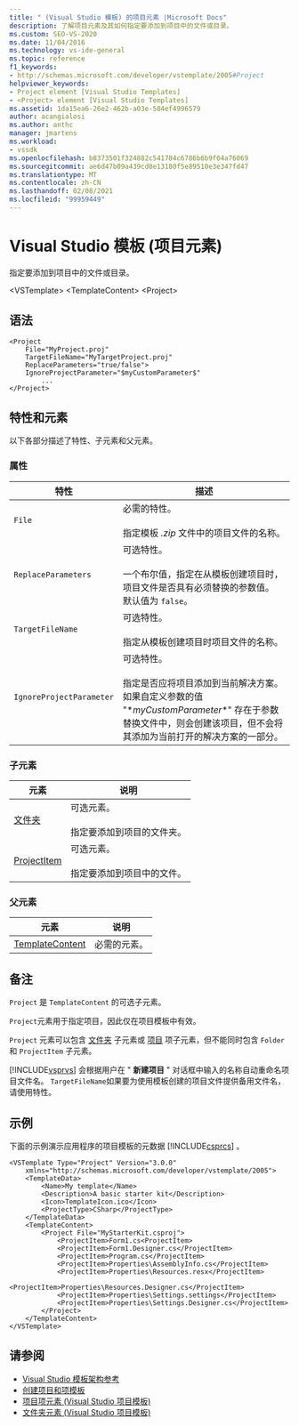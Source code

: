 ```yaml
---
title: " (Visual Studio 模板) 的项目元素 |Microsoft Docs"
description: 了解项目元素及其如何指定要添加到项目中的文件或目录。
ms.custom: SEO-VS-2020
ms.date: 11/04/2016
ms.technology: vs-ide-general
ms.topic: reference
f1_keywords:
- http://schemas.microsoft.com/developer/vstemplate/2005#Project
helpviewer_keywords:
- Project element [Visual Studio Templates]
- <Project> element [Visual Studio Templates]
ms.assetid: 1da15ea6-26e2-462b-a03e-584ef4996579
author: acangialosi
ms.author: anthc
manager: jmartens
ms.workload:
- vssdk
ms.openlocfilehash: b8373501f324882c541784c6786b6b9f04a76069
ms.sourcegitcommit: ae6d47b09a439cd0e13180f5e89510e3e347fd47
ms.translationtype: MT
ms.contentlocale: zh-CN
ms.lasthandoff: 02/08/2021
ms.locfileid: "99959449"
---
```

# <a name="project-element-visual-studio-templates"></a>Visual Studio 模板 (项目元素) 
指定要添加到项目中的文件或目录。

 \<VSTemplate> \<TemplateContent>
 \<Project>

## <a name="syntax"></a>语法

```
<Project
    File="MyProject.proj"
    TargetFileName="MyTargetProject.proj"
    ReplaceParameters="true/false">
    IgnoreProjectParameter="$myCustomParameter$"
        ...
</Project>
```

## <a name="attributes-and-elements"></a>特性和元素
 以下各部分描述了特性、子元素和父元素。

### <a name="attributes"></a>属性

|特性|描述|
|---------------|-----------------|
|`File`|必需的特性。<br /><br /> 指定模板 *.zip* 文件中的项目文件的名称。|
|`ReplaceParameters`|可选特性。<br /><br /> 一个布尔值，指定在从模板创建项目时，项目文件是否具有必须替换的参数值。 默认值为 `false`。|
|`TargetFileName`|可选特性。<br /><br /> 指定从模板创建项目时项目文件的名称。|
|`IgnoreProjectParameter`|可选特性。<br /><br /> 指定是否应将项目添加到当前解决方案。 如果自定义参数的值 "$*myCustomParameter*$" 存在于参数替换文件中，则会创建该项目，但不会将其添加为当前打开的解决方案的一部分。|

### <a name="child-elements"></a>子元素

|元素|说明|
|-------------|-----------------|
|[文件夹](../extensibility/folder-element-visual-studio-project-templates.md)|可选元素。<br /><br /> 指定要添加到项目的文件夹。|
|[ProjectItem](../extensibility/projectitem-element-visual-studio-project-templates.md)|可选元素。<br /><br /> 指定要添加到项目中的文件。|

### <a name="parent-elements"></a>父元素

|元素|说明|
|-------------|-----------------|
|[TemplateContent](../extensibility/templatecontent-element-visual-studio-templates.md)|必需的元素。|

## <a name="remarks"></a>备注
 `Project` 是 `TemplateContent` 的可选子元素。

 `Project`元素用于指定项目，因此仅在项目模板中有效。

 `Project` 元素可以包含 [文件夹](../extensibility/folder-element-visual-studio-project-templates.md) 子元素或 [项目](../extensibility/projectitem-element-visual-studio-project-templates.md) 项子元素，但不能同时包含 `Folder` 和 `ProjectItem` 子元素。

 [!INCLUDE[vsprvs](../code-quality/includes/vsprvs_md.md)] 会根据用户在 " **新建项目** " 对话框中输入的名称自动重命名项目文件名。 `TargetFileName`如果要为使用模板创建的项目文件提供备用文件名，请使用特性。

## <a name="example"></a>示例
 下面的示例演示应用程序的项目模板的元数据 [!INCLUDE[csprcs](../data-tools/includes/csprcs_md.md)] 。

```
<VSTemplate Type="Project" Version="3.0.0"
    xmlns="http://schemas.microsoft.com/developer/vstemplate/2005">
    <TemplateData>
        <Name>My template</Name>
        <Description>A basic starter kit</Description>
        <Icon>TemplateIcon.ico</Icon>
        <ProjectType>CSharp</ProjectType>
    </TemplateData>
    <TemplateContent>
        <Project File="MyStarterKit.csproj">
            <ProjectItem>Form1.cs<ProjectItem>
            <ProjectItem>Form1.Designer.cs</ProjectItem>
            <ProjectItem>Program.cs</ProjectItem>
            <ProjectItem>Properties\AssemblyInfo.cs</ProjectItem>
            <ProjectItem>Properties\Resources.resx</ProjectItem>
            <ProjectItem>Properties\Resources.Designer.cs</ProjectItem>
            <ProjectItem>Properties\Settings.settings</ProjectItem>
            <ProjectItem>Properties\Settings.Designer.cs</ProjectItem>
        </Project>
    </TemplateContent>
</VSTemplate>
```

## <a name="see-also"></a>请参阅
- [Visual Studio 模板架构参考](../extensibility/visual-studio-template-schema-reference.md)
- [创建项目和项模板](../ide/creating-project-and-item-templates.md)
- [项目项元素 (Visual Studio 项目模板) ](../extensibility/projectitem-element-visual-studio-project-templates.md)
- [文件夹元素 (Visual Studio 项目模板) ](../extensibility/folder-element-visual-studio-project-templates.md)
